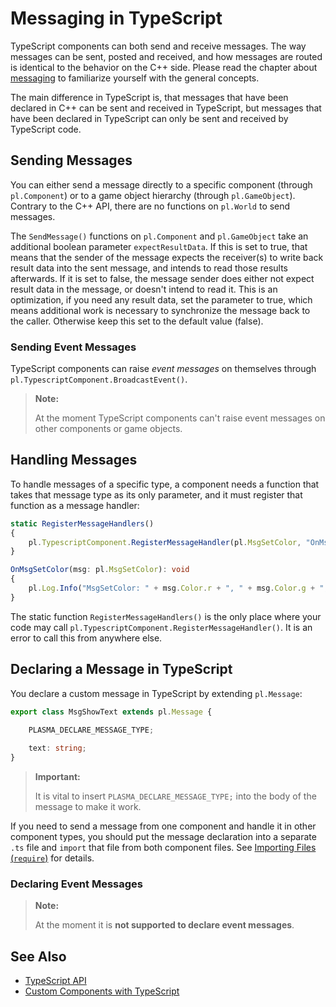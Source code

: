 # Messaging in TypeScript

TypeScript components can both send and receive messages. The way messages can be sent, posted and received, and how messages are routed is identical to the behavior on the C++ side. Please read the chapter about [messaging](../../runtime/world/world-messaging.md) to familiarize yourself with the general concepts.

The main difference in TypeScript is, that messages that have been declared in C++ can be sent and received in TypeScript, but messages that have been declared in TypeScript can only be sent and received by TypeScript code.

## Sending Messages

You can either send a message directly to a specific component (through `pl.Component`) or to a game object hierarchy (through `pl.GameObject`). Contrary to the C++ API, there are no functions on `pl.World` to send messages.

The `SendMessage()` functions on `pl.Component` and `pl.GameObject` take an additional boolean parameter `expectResultData`. If this is set to true, that means that the sender of the message expects the receiver(s) to write back result data into the sent message, and intends to read those results afterwards. If it is set to false, the message sender does either not expect result data in the message, or doesn't intend to read it. This is an optimization, if you need any result data, set the parameter to true, which means additional work is necessary to synchronize the message back to the caller. Otherwise keep this set to the default value (false).

### Sending Event Messages

TypeScript components can raise *event messages* on themselves through `pl.TypescriptComponent.BroadcastEvent()`.

> **Note:**
>
> At the moment TypeScript components can't raise event messages on other components or game objects.

## Handling Messages

To handle messages of a specific type, a component needs a function that takes that message type as its only parameter, and it must register that function as a message handler:

```typescript
static RegisterMessageHandlers()
{
    pl.TypescriptComponent.RegisterMessageHandler(pl.MsgSetColor, "OnMsgSetColor");
}

OnMsgSetColor(msg: pl.MsgSetColor): void
{
    pl.Log.Info("MsgSetColor: " + msg.Color.r + ", " + msg.Color.g + ", " + msg.Color.b + ", " + msg.Color.a);
}
```

The static function `RegisterMessageHandlers()` is the only place where your code may call `pl.TypescriptComponent.RegisterMessageHandler()`. It is an error to call this from anywhere else.

## Declaring a Message in TypeScript

You declare a custom message in TypeScript by extending `pl.Message`:

```typescript
export class MsgShowText extends pl.Message {

    PLASMA_DECLARE_MESSAGE_TYPE;
    
    text: string;
}
```

> **Important:**
>
> It is vital to insert `PLASMA_DECLARE_MESSAGE_TYPE;` into the body of the message to make it work.

If you need to send a message from one component and handle it in other component types, you should put the message declaration into a separate `.ts` file and `import` that file from both component files. See [Importing Files (`require`)](ts-api.md#importing-files-require) for details.

### Declaring Event Messages

> **Note:**
>
> At the moment it is **not supported to declare event messages**.

## See Also


* [TypeScript API](ts-api.md)
* [Custom Components with TypeScript](custom-ts-components.md)
